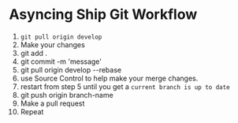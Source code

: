 # Asyncing Ship Git Workflow

1. `git pull origin develop`
2. Make your changes
3. git add .
4. git commit -m 'message'
5. git pull origin develop --rebase
6. use Source Control to help make your merge changes.
7. restart from step 5 until you get a `current branch is up to date`
8. git push origin branch-name
9. Make a pull request
10. Repeat
